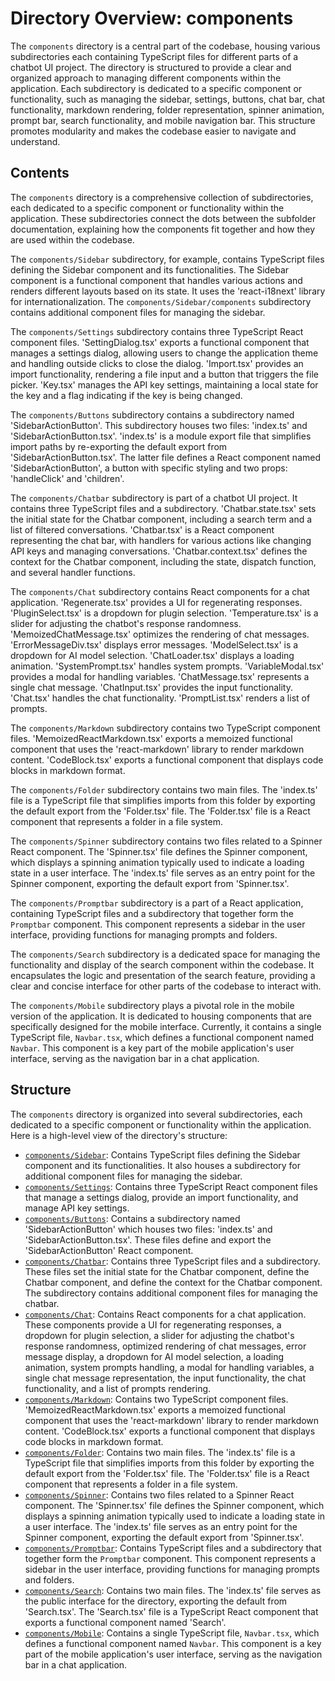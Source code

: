 
# Directory Overview: components

The `components` directory is a central part of the codebase, housing various subdirectories each containing TypeScript files for different parts of a chatbot UI project. The directory is structured to provide a clear and organized approach to managing different components within the application. Each subdirectory is dedicated to a specific component or functionality, such as managing the sidebar, settings, buttons, chat bar, chat functionality, markdown rendering, folder representation, spinner animation, prompt bar, search functionality, and mobile navigation bar. This structure promotes modularity and makes the codebase easier to navigate and understand.

## Contents

The `components` directory is a comprehensive collection of subdirectories, each dedicated to a specific component or functionality within the application. These subdirectories connect the dots between the subfolder documentation, explaining how the components fit together and how they are used within the codebase.

The `components/Sidebar` subdirectory, for example, contains TypeScript files defining the Sidebar component and its functionalities. The Sidebar component is a functional component that handles various actions and renders different layouts based on its state. It uses the 'react-i18next' library for internationalization. The `components/Sidebar/components` subdirectory contains additional component files for managing the sidebar.

The `components/Settings` subdirectory contains three TypeScript React component files. 'SettingDialog.tsx' exports a functional component that manages a settings dialog, allowing users to change the application theme and handling outside clicks to close the dialog. 'Import.tsx' provides an import functionality, rendering a file input and a button that triggers the file picker. 'Key.tsx' manages the API key settings, maintaining a local state for the key and a flag indicating if the key is being changed.

The `components/Buttons` subdirectory contains a subdirectory named 'SidebarActionButton'. This subdirectory houses two files: 'index.ts' and 'SidebarActionButton.tsx'. 'index.ts' is a module export file that simplifies import paths by re-exporting the default export from 'SidebarActionButton.tsx'. The latter file defines a React component named 'SidebarActionButton', a button with specific styling and two props: 'handleClick' and 'children'.

The `components/Chatbar` subdirectory is part of a chatbot UI project. It contains three TypeScript files and a subdirectory. 'Chatbar.state.tsx' sets the initial state for the Chatbar component, including a search term and a list of filtered conversations. 'Chatbar.tsx' is a React component representing the chat bar, with handlers for various actions like changing API keys and managing conversations. 'Chatbar.context.tsx' defines the context for the Chatbar component, including the state, dispatch function, and several handler functions.

The `components/Chat` subdirectory contains React components for a chat application. 'Regenerate.tsx' provides a UI for regenerating responses. 'PluginSelect.tsx' is a dropdown for plugin selection. 'Temperature.tsx' is a slider for adjusting the chatbot's response randomness. 'MemoizedChatMessage.tsx' optimizes the rendering of chat messages. 'ErrorMessageDiv.tsx' displays error messages. 'ModelSelect.tsx' is a dropdown for AI model selection. 'ChatLoader.tsx' displays a loading animation. 'SystemPrompt.tsx' handles system prompts. 'VariableModal.tsx' provides a modal for handling variables. 'ChatMessage.tsx' represents a single chat message. 'ChatInput.tsx' provides the input functionality. 'Chat.tsx' handles the chat functionality. 'PromptList.tsx' renders a list of prompts.

The `components/Markdown` subdirectory contains two TypeScript component files. 'MemoizedReactMarkdown.tsx' exports a memoized functional component that uses the 'react-markdown' library to render markdown content. 'CodeBlock.tsx' exports a functional component that displays code blocks in markdown format.

The `components/Folder` subdirectory contains two main files. The 'index.ts' file is a TypeScript file that simplifies imports from this folder by exporting the default export from the 'Folder.tsx' file. The 'Folder.tsx' file is a React component that represents a folder in a file system.

The `components/Spinner` subdirectory contains two files related to a Spinner React component. The 'Spinner.tsx' file defines the Spinner component, which displays a spinning animation typically used to indicate a loading state in a user interface. The 'index.ts' file serves as an entry point for the Spinner component, exporting the default export from 'Spinner.tsx'.

The `components/Promptbar` subdirectory is a part of a React application, containing TypeScript files and a subdirectory that together form the `Promptbar` component. This component represents a sidebar in the user interface, providing functions for managing prompts and folders.

The `components/Search` subdirectory is a dedicated space for managing the functionality and display of the search component within the codebase. It encapsulates the logic and presentation of the search feature, providing a clear and concise interface for other parts of the codebase to interact with.

The `components/Mobile` subdirectory plays a pivotal role in the mobile version of the application. It is dedicated to housing components that are specifically designed for the mobile interface. Currently, it contains a single TypeScript file, `Navbar.tsx`, which defines a functional component named `Navbar`. This component is a key part of the mobile application's user interface, serving as the navigation bar in a chat application.

## Structure

The `components` directory is organized into several subdirectories, each dedicated to a specific component or functionality within the application. Here is a high-level view of the directory's structure:

- [`components/Sidebar`](./components/Sidebar.md): Contains TypeScript files defining the Sidebar component and its functionalities. It also houses a subdirectory for additional component files for managing the sidebar.
- [`components/Settings`](//components/Settings/SettingDialog.tsx): Contains three TypeScript React component files that manage a settings dialog, provide an import functionality, and manage API key settings.
- [`components/Buttons`](./components/Buttons.md): Contains a subdirectory named 'SidebarActionButton' which houses two files: 'index.ts' and 'SidebarActionButton.tsx'. These files define and export the 'SidebarActionButton' React component.
- [`components/Chatbar`](./components/Chatbar.md): Contains three TypeScript files and a subdirectory. These files set the initial state for the Chatbar component, define the Chatbar component, and define the context for the Chatbar component. The subdirectory contains additional component files for managing the chatbar.
- [`components/Chat`](./components/Chat.md): Contains React components for a chat application. These components provide a UI for regenerating responses, a dropdown for plugin selection, a slider for adjusting the chatbot's response randomness, optimized rendering of chat messages, error message display, a dropdown for AI model selection, a loading animation, system prompts handling, a modal for handling variables, a single chat message representation, the input functionality, the chat functionality, and a list of prompts rendering.
- [`components/Markdown`](./components/Markdown.md): Contains two TypeScript component files. 'MemoizedReactMarkdown.tsx' exports a memoized functional component that uses the 'react-markdown' library to render markdown content. 'CodeBlock.tsx' exports a functional component that displays code blocks in markdown format.
- [`components/Folder`](./components/Folder.md): Contains two main files. The 'index.ts' file is a TypeScript file that simplifies imports from this folder by exporting the default export from the 'Folder.tsx' file. The 'Folder.tsx' file is a React component that represents a folder in a file system.
- [`components/Spinner`](./components/Spinner.md): Contains two files related to a Spinner React component. The 'Spinner.tsx' file defines the Spinner component, which displays a spinning animation typically used to indicate a loading state in a user interface. The 'index.ts' file serves as an entry point for the Spinner component, exporting the default export from 'Spinner.tsx'.
- [`components/Promptbar`](Promptbar.md): Contains TypeScript files and a subdirectory that together form the `Promptbar` component. This component represents a sidebar in the user interface, providing functions for managing prompts and folders.
- [`components/Search`](./components/Search.md): Contains two main files. The 'index.ts' file serves as the public interface for the directory, exporting the default from 'Search.tsx'. The 'Search.tsx' file is a TypeScript React component that exports a functional component named 'Search'.
- [`components/Mobile`](./components/Mobile.md): Contains a single TypeScript file, `Navbar.tsx`, which defines a functional component named `Navbar`. This component is a key part of the mobile application's user interface, serving as the navigation bar in a chat application.
